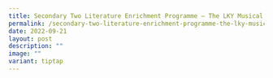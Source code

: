 ```yaml
---
title: Secondary Two Literature Enrichment Programme – The LKY Musical
permalink: /secondary-two-literature-enrichment-programme-the-lky-musical/
date: 2022-09-21
layout: post
description: ""
image: ""
variant: tiptap
---
```

